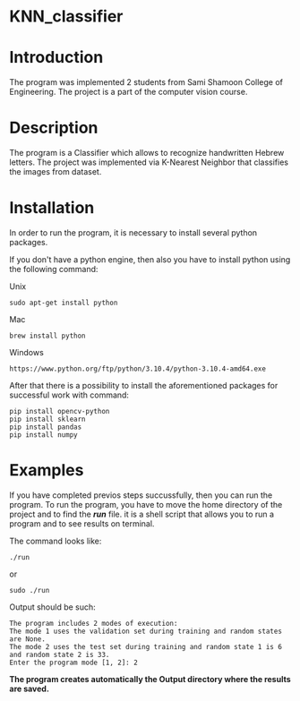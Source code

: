 # KNN_classifier

# Introduction

The program was implemented 2 students from Sami Shamoon College of Engineering. The project is a part of the computer vision course. 


# Description

The program is a Classifier which allows to recognize handwritten Hebrew letters. The project was implemented via K-Nearest Neighbor that classifies the images from dataset.


# Installation

In order to run the program, it is necessary to install several python packages. 

If you don't have a python engine, then also you have to install python using the following command:

Unix
```
sudo apt-get install python
```

Mac
```
brew install python
```

Windows
```
https://www.python.org/ftp/python/3.10.4/python-3.10.4-amd64.exe
```

After that there is a possibility to install the aforementioned packages for successful work with command:
```
pip install opencv-python
pip install sklearn
pip install pandas
pip install numpy
```

# Examples

If you have completed previos steps succussfully, then you can run the program.
To run the program, you have to move the home directory of the project and to find the ***run*** file. it is a shell script that allows you to run a program and to see results on terminal.

The command looks like:
```
./run
```
or
```
sudo ./run
```
Output should be such:

```
The program includes 2 modes of execution:
The mode 1 uses the validation set during training and random states are None.
The mode 2 uses the test set during training and random state 1 is 6 and random state 2 is 33.
Enter the program mode [1, 2]: 2
```

**The program creates automatically the Output directory where the results are saved.**


